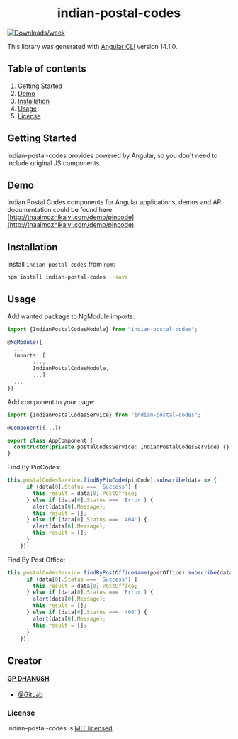 <div align="center">
    <h1>indian-postal-codes</h1>
</div>



[![Downloads/week](https://img.shields.io/npm/dw/indian-postal-codes)](https://npmjs.org/package/indian-postal-codes)

This library was generated with [Angular CLI](https://github.com/angular/angular-cli) version 14.1.0.

## Table of contents
1. [Getting Started](#getting-started)
2. [Demo](#demo)
3. [Installation](#installation)
4. [Usage](#usage)
5. [License](#license)

## Getting Started

indian-postal-codes provides powered by Angular, so you don't need to include original JS components. 

## Demo

Indian Postal Codes components for Angular applications, demos and API documentation could be found here:
[http://thaaimozhikalvi.com/demo/pincode](http://thaaimozhikalvi.com/demo/pincode).

## Installation

Install `indian-postal-codes` from `npm`:
```bash
npm install indian-postal-codes --save
```

## Usage
Add wanted package to NgModule imports:
```typescript
import {IndianPostalCodesModule} from "indian-postal-codes";

@NgModule({
  ...
  imports: [
        ...,
        IndianPostalCodesModule,
        ...]
  ...
})
```

Add component to your page:
```typescript
import {IndianPostalCodesService} from "indian-postal-codes";

@Component({...})

export class AppComponent {
  constructor(private postalCodesService: IndianPostalCodesService) {}
}
```

Find By PinCodes:

```typescript
this.postalCodesService.findByPinCode(pinCode).subscribe(data => {
      if (data[0].Status === 'Success') {
        this.result = data[0].PostOffice;
      } else if (data[0].Status === 'Error') {
        alert(data[0].Message);
        this.result = [];
      } else if (data[0].Status === '404') {
        alert(data[0].Message);
        this.result = [];
      }
    });
```

Find By Post Office:
```typescript
this.postalCodesService.findByPostOfficeName(postOffice).subscribe(data => {
      if (data[0].Status === 'Success') {
        this.result = data[0].PostOffice;
      } else if (data[0].Status === 'Error') {
        alert(data[0].Message);
        this.result = [];
      } else if (data[0].Status === '404') {
        alert(data[0].Message);
        this.result = [];
      }
    });
```
## Creator

#### [GP DHANUSH](mailto:agprakash406@gmail.com)

- [@GitLab](https://gitlab.com/gpdhanush)

### License

indian-postal-codes is [MIT licensed](https://gitlab.com/gpdhanush/indian-postal-codes/-/blob/master/LICENSE).
